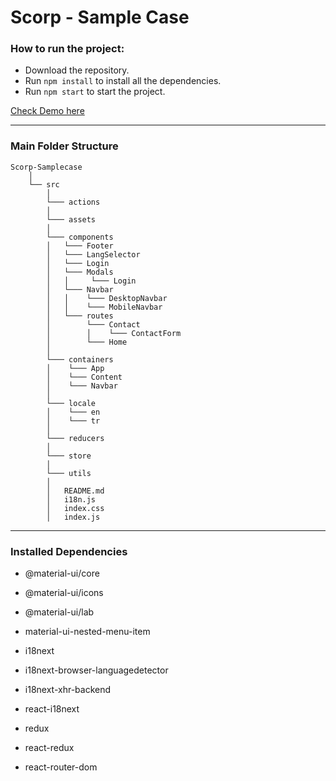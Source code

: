# Scorp - Sample Case

### How to run the project:

- Download the repository.
- Run `npm install` to install all the dependencies.
- Run `npm start` to start the project.

[Check Demo here](https://pedantic-saha-33553b.netlify.app/)

<hr>

### Main Folder Structure

```
Scorp-Samplecase
    │
    └── src
        │
        └─── actions
        │
        └─── assets
        │
        └─── components
        │   └─── Footer
        │   └─── LangSelector
        │   └─── Login
        │   └─── Modals
        │   │     └─── Login
        │   └─── Navbar
        │   │    └─── DesktopNavbar
        │   │    └─── MobileNavbar
        │   └─── routes
        │        └─── Contact
        │        │    └─── ContactForm
        │        └─── Home
        │
        └─── containers
        │    └─── App
        │    └─── Content
        │    └─── Navbar
        │
        └─── locale
        │    └─── en
        │    └─── tr
        │
        └─── reducers
        │
        └─── store
        │
        └─── utils
        │
        │   README.md
        │   i18n.js
        │   index.css
        │   index.js
```

<hr/>

### Installed Dependencies

- @material-ui/core
- @material-ui/icons
- @material-ui/lab
- material-ui-nested-menu-item

- i18next
- i18next-browser-languagedetector
- i18next-xhr-backend
- react-i18next

- redux
- react-redux

- react-router-dom

